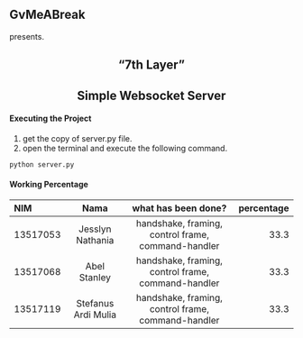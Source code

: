 ## GvMeABreak
<p>presents.</p>

<h2 align="center">“7th Layer”</h2>
<h2 align="center">Simple Websocket Server</h2>

#### Executing the Project
1. get the copy of server.py file.
2. open the terminal and execute the following command.
```
python server.py
```

#### Working Percentage
| NIM       | Nama                  | what has been done?                                   | percentage  |
| :---      | :---:                 | :---:                                                 | ---:        |
| 13517053  | Jesslyn Nathania      | handshake, framing, control frame, command-handler    | 33.3        |
| 13517068  | Abel Stanley          | handshake, framing, control frame, command-handler    | 33.3        |
| 13517119  | Stefanus Ardi Mulia   | handshake, framing, control frame, command-handler    | 33.3        |


